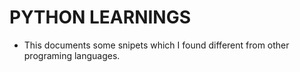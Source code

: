 # PYTHON LEARNINGS
* This documents some snipets which I found different from other programing languages.
